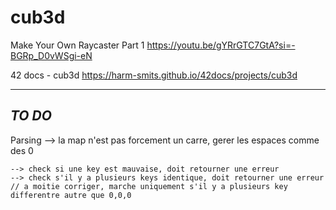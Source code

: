 # cub3d


Make Your Own Raycaster Part 1
https://youtu.be/gYRrGTC7GtA?si=-BGRp_D0vWSgi-eN

42 docs - cub3d
https://harm-smits.github.io/42docs/projects/cub3d


---
*TO DO*
---

Parsing
	--> la map n'est pas forcement un carre, gerer les espaces comme des 0

	--> check si une key est mauvaise, doit retourner une erreur
	--> check s'il y a plusieurs keys identique, doit retourner une erreur // a moitie corriger, marche uniquement s'il y a plusieurs key differentre autre que 0,0,0

